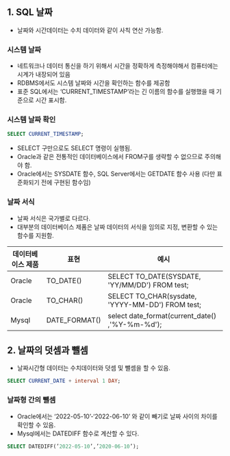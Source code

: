 ## 1. SQL 날짜

- 날짜와 시간데이터는 수치 데이터와 같이 사칙 연산 가능함.

### 시스템 날짜

- 네트워크나 데이터 통신을 하기 위해서 시간을 정확하게 측정해야해서 컴퓨터에는 시계가 내장되어 있음
- RDBMS에서도 시스템 날짜와 시간을 확인하는 함수를 제공함
- 표준 SQL에서는 ‘CURRENT_TIMESTAMP’라는 긴 이름의 함수를 실행했을 때 기준으로 시간 표시함.

### 시스템 날짜 확인

```sql
SELECT CURRENT_TIMESTAMP;
```

- SELECT 구만으로도 SELECT 명령이 실행됨.
- Oracle과 같은 전통적인 데이터베이스에서 FROM구를 생략할 수 없으므로 주의해야 함.
- Oracle에서는 SYSDATE 함수, SQL Server에서는 GETDATE 함수 사용 (다만 표준화되기 전에 구현된 함수임)

### 날짜 서식

- 날짜 서식은 국가별로 다르다.
- 대부분의 데이터베이스 제품은 날짜 데이터의 서식을 임의로 지정, 변환할 수 있는 함수를 지원함.

| 데이터베이스 제품 | 표현 | 예시 |
| --- | --- | --- |
| Oracle | TO_DATE() | SELECT TO_DATE(SYSDATE, 'YY/MM/DD') FROM test; |
| Oracle | TO_CHAR() | SELECT TO_CHAR(sysdate, 'YYYY-MM-DD') FROM test; |
| Mysql | DATE_FORMAT() | select date_format(current_date() ,'%Y-%m-%d'); |

## 2. 날짜의 덧셈과 뺄셈

- 날짜시간형 데이터는 수치데이터와 덧셈 및 뺄셈을 할 수 있음.

```sql
SELECT CURRENT_DATE + interval 1 DAY;
```

### 날짜형 간의 뺄셈

- Oracle에서는 ‘2022-05-10’-‘2022-06-10’ 와 같이 빼기로 날짜 사이의 차이를 확인할 수 있음.
- Mysql에서는 DATEDIFF 함수로 계산할 수 있다.

```sql
SELECT DATEDIFF(’2022-05-10’,’2020-06-10’);
```
